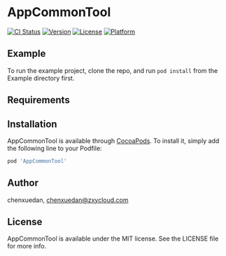 # AppCommonTool

[![CI Status](https://img.shields.io/travis/chenxuedan/AppCommonTool.svg?style=flat)](https://travis-ci.org/chenxuedan/AppCommonTool)
[![Version](https://img.shields.io/cocoapods/v/AppCommonTool.svg?style=flat)](https://cocoapods.org/pods/AppCommonTool)
[![License](https://img.shields.io/cocoapods/l/AppCommonTool.svg?style=flat)](https://cocoapods.org/pods/AppCommonTool)
[![Platform](https://img.shields.io/cocoapods/p/AppCommonTool.svg?style=flat)](https://cocoapods.org/pods/AppCommonTool)

## Example

To run the example project, clone the repo, and run `pod install` from the Example directory first.

## Requirements

## Installation

AppCommonTool is available through [CocoaPods](https://cocoapods.org). To install
it, simply add the following line to your Podfile:

```ruby
pod 'AppCommonTool'
```

## Author

chenxuedan, chenxuedan@zxycloud.com

## License

AppCommonTool is available under the MIT license. See the LICENSE file for more info.
